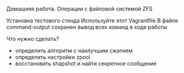 Домашняя работа. Операции с файловой системой ZFS

Установка тестового стенда
Используйте этот Vagrantfile
В файле command-output  сохранен вывод всех команд в ходе работы

Что нужно сделать?
- определить алгоритм с наилучшим сжатием
- определить настройки zpool
- восстановить shapshot и найти секретное сообщение
